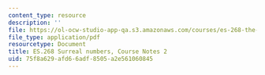 ```yaml
---
content_type: resource
description: ''
file: https://ol-ocw-studio-app-qa.s3.amazonaws.com/courses/es-268-the-mathematics-in-toys-and-games-spring-2010/75f8a629afd66adf8505a2e561060845_MITES_268S10_Ses2_surreal.pdf
file_type: application/pdf
resourcetype: Document
title: ES.268 Surreal numbers, Course Notes 2
uid: 75f8a629-afd6-6adf-8505-a2e561060845
---
```

